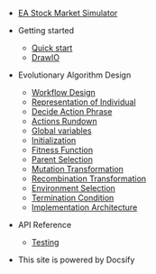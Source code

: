 - [EA Stock Market Simulator](README.md)
- Getting started

  - [Quick start](Quick-Start.md)
  - [DrawIO](DrawIO.md)

- Evolutionary Algorithm Design

  - [Workflow Design](ea_design/Design%20workflow%20of%20EA.md)
  - [Representation of Individual](ea_design/Representation%20of%20Individual.md)
  - [Decide Action Phrase](ea_design/Decide%20Action%20Phrase.md)
  - [Actions Rundown](ea_design/Actions%20Rundown.md)
  - [Global variables](ea_design/Global%20variables.md)
  - [Initialization](ea_design/Initialization.md)
  - [Fitness Function](ea_design/Fitness%20Function.md)
  - [Parent Selection](ea_design/Parent%20Selection.md)
  - [Mutation Transformation](ea_design/Mutation%20Transformation.md)
  - [Recombination Transformation](ea_design/Recombination%20Transformation.md)
  - [Environment Selection](ea_design/Environment%20Selection.md)
  - [Termination Condition](ea_design/Termination%20Condition.md)
  - [Implementation Architecture](ea_design/Implemented%20Architecture.md)

- API Reference

  - [Testing](apis/testing.md)


- This site is powered by Docsify